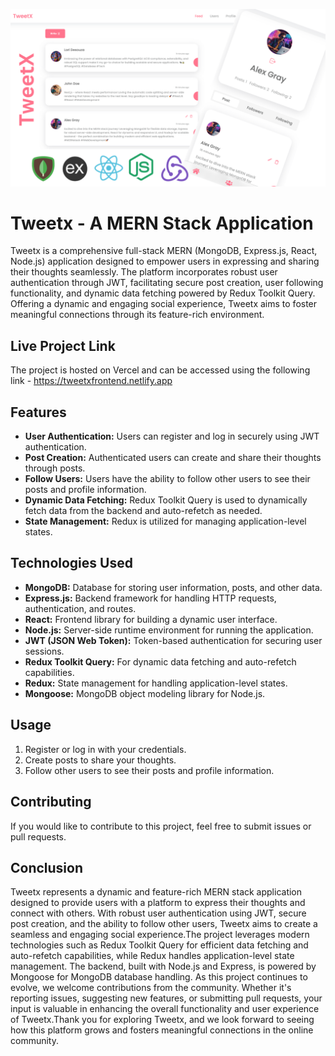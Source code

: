 ![TweetX](./banner.png)

# Tweetx - A MERN Stack Application

Tweetx is a comprehensive full-stack MERN (MongoDB, Express.js, React, Node.js) application designed to empower users in expressing and sharing their thoughts seamlessly. The platform incorporates robust user authentication through JWT, facilitating secure post creation, user following functionality, and dynamic data fetching powered by Redux Toolkit Query. Offering a dynamic and engaging social experience, Tweetx aims to foster meaningful connections through its feature-rich environment.

## Live Project Link

The project is hosted on Vercel and can be accessed using the following link - https://tweetxfrontend.netlify.app

## Features

- **User Authentication:** Users can register and log in securely using JWT authentication.
- **Post Creation:** Authenticated users can create and share their thoughts through posts.
- **Follow Users:** Users have the ability to follow other users to see their posts and profile information.
- **Dynamic Data Fetching:** Redux Toolkit Query is used to dynamically fetch data from the backend and auto-refetch as needed.
- **State Management:** Redux is utilized for managing application-level states.

## Technologies Used

- **MongoDB:** Database for storing user information, posts, and other data.
- **Express.js:** Backend framework for handling HTTP requests, authentication, and routes.
- **React:** Frontend library for building a dynamic user interface.
- **Node.js:** Server-side runtime environment for running the application.
- **JWT (JSON Web Token):** Token-based authentication for securing user sessions.
- **Redux Toolkit Query:** For dynamic data fetching and auto-refetch capabilities.
- **Redux:** State management for handling application-level states.
- **Mongoose:** MongoDB object modeling library for Node.js.


## Usage

1. Register or log in with your credentials.
2. Create posts to share your thoughts.
3. Follow other users to see their posts and profile information.

## Contributing

If you would like to contribute to this project, feel free to submit issues or pull requests.

## Conclusion

Tweetx represents a dynamic and feature-rich MERN stack application designed to provide users with a platform to express their thoughts and connect with others. With robust user authentication using JWT, secure post creation, and the ability to follow other users, Tweetx aims to create a seamless and engaging social experience.The project leverages modern technologies such as Redux Toolkit Query for efficient data fetching and auto-refetch capabilities, while Redux handles application-level state management. The backend, built with Node.js and Express, is powered by Mongoose for MongoDB database handling. As this project continues to evolve, we welcome contributions from the community. Whether it's reporting issues, suggesting new features, or submitting pull requests, your input is valuable in enhancing the overall functionality and user experience of Tweetx.Thank you for exploring Tweetx, and we look forward to seeing how this platform grows and fosters meaningful connections in the online community.
